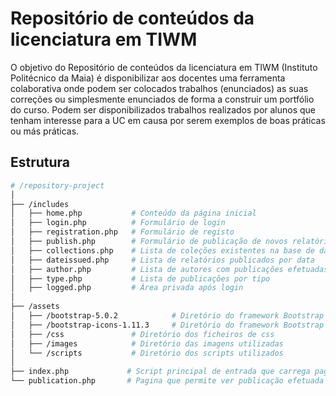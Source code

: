 # Repositório de conteúdos da licenciatura em TIWM

O objetivo do Repositório de conteúdos da licenciatura em TIWM (Instituto Politécnico da Maia) é disponibilizar aos docentes uma ferramenta colaborativa onde podem ser colocados trabalhos (enunciados) as suas correções ou simplesmente enunciados de forma a construir um portfólio do curso. Podem ser disponibilizados trabalhos realizados por alunos que tenham interesse para a UC em causa por serem exemplos de boas práticas ou más práticas.

## Estrutura
```bash
# /repository-project
│
├── /includes
│   ├── home.php           # Conteúdo da página inicial
│   ├── login.php          # Formulário de login
│   ├── registration.php   # Formulário de registo
│   ├── publish.php        # Formulário de publicação de novos relatórios
│   ├── collections.php    # Lista de coleções existentes na base de dados 
│   ├── dateissued.php     # Lista de relatórios publicados por data 
│   ├── author.php         # Lista de autores com publicações efetuadas
│   ├── type.php           # Lista de publicações por tipo
│   ├── logged.php         # Área privada após login
│
├── /assets
│   ├── /bootstrap-5.0.2            # Diretório do framework Bootstrap versão 5.0.2 
│   ├── /bootstrap-icons-1.11.3     # Diretório do framework Bootstrap versão 5.0.2 
│   ├── /css               # Diretório dos ficheiros de css
│   ├── /images            # Diretório das imagens utilizadas
│   └── /scripts           # Diretório dos scripts utilizados
│
├── index.php             # Script principal de entrada que carrega paginas no diretorio /includes
└── publication.php       # Pagina que permite ver publicação efetuada pelo Aluno com opção de pré visualizar ficheiro PDF.
